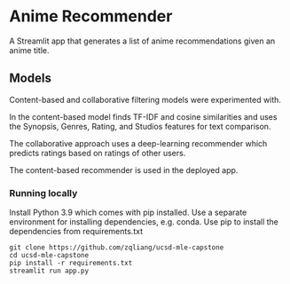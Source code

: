 # Anime Recommender

A Streamlit app that generates a list of anime recommendations given an anime title.

## Models

Content-based and collaborative filtering models were experimented with.

In the content-based model finds TF-IDF and cosine similarities and uses the 
Synopsis, Genres, Rating, and Studios features for text comparison.

The collaborative approach uses a deep-learning recommender which predicts ratings based on 
ratings of other users.

The content-based recommender is used in the deployed app.


### Running locally

Install Python 3.9 which comes with pip installed. Use a separate environment for installing dependencies, e.g. conda. 
Use pip to install the dependencies from requirements.txt

```
git clone https://github.com/zqliang/ucsd-mle-capstone
cd ucsd-mle-capstone
pip install -r requirements.txt
streamlit run app.py
```
